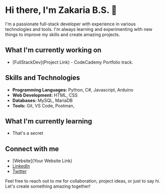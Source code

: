 # Hi there, I'm Zakaria B.S. 👋

I'm a passionate full-stack developer with experience in various technologies and tools. I'm always learning and experimenting with new things to improve my skills and create amazing projects.

## What I'm currently working on

- [FullStackDev](Project Link) - CodeCademy Portfolio track.


## Skills and Technologies

- **Programming Languages:** Python, C#, Javascript, Arduino
- **Web Development:** HTML, CSS
- **Databases:** MySQL, MariaDB
- **Tools:** Git, VS Code, Postman,

## What I'm currently learning

- That's a secret

## Connect with me

- [Website](Your Website Link)
- [LinkedIn](https://linkedin.com/zakariabasraoui)
- [Twitter](https://twitter/bs_zakaria)

Feel free to reach out to me for collaboration, project ideas, or just to say hi. Let's create something amazing together!


<!---
Zakariabs/Zakariabs is a ✨ special ✨ repository because its `README.md` (this file) appears on your GitHub profile.
You can click the Preview link to take a look at your changes.
--->
